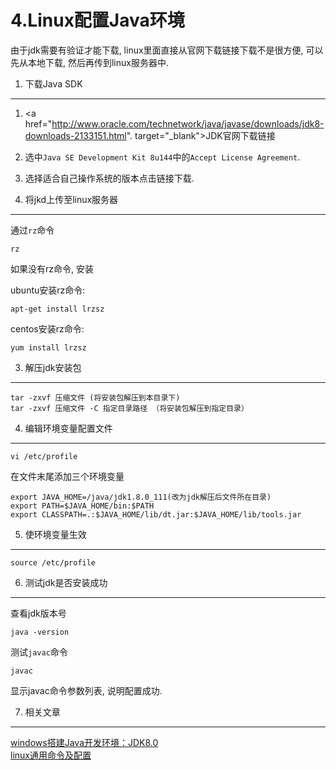 4.Linux配置Java环境
===

<div class="jumbotron">
<p>由于jdk需要有验证才能下载, linux里面直接从官网下载链接下载不是很方便, 可以先从本地下载, 然后再传到linux服务器中.</p>  
</div>

1. 下载Java SDK
---

1. <a href="http://www.oracle.com/technetwork/java/javase/downloads/jdk8-downloads-2133151.html". target="_blank">JDK官网下载链接</a>  
2. 选中`Java SE Development Kit 8u144`中的`Accept License Agreement`.   
3. 选择适合自己操作系统的版本点击链接下载.

2. 将jkd上传至linux服务器
---

通过`rz`命令

	rz
	
如果没有rz命令, 安装

ubuntu安装rz命令:

	apt-get install lrzsz
	
centos安装rz命令:

	yum install lrzsz

3. 解压jdk安装包
---
	tar -zxvf 压缩文件 (将安装包解压到本目录下)
	tar -zxvf 压缩文件 -C 指定目录路径 （将安装包解压到指定目录）

4. 编辑环境变量配置文件
---
	vi /etc/profile

在文件末尾添加三个环境变量

	export JAVA_HOME=/java/jdk1.8.0_111(改为jdk解压后文件所在目录)
	export PATH=$JAVA_HOME/bin:$PATH
	export CLASSPATH=.:$JAVA_HOME/lib/dt.jar:$JAVA_HOME/lib/tools.jar

5. 使环境变量生效
---

	source /etc/profile

6. 测试jdk是否安装成功
---

查看jdk版本号

	java -version
	
测试`javac`命令

	javac

显示javac命令参数列表, 说明配置成功.

7. 相关文章
---

[windows搭建Java开发环境：JDK8.0](http://localhost/article/java/basic/搭建Java开发环境：JDK8.0.html)   
[linux通用命令及配置](http://localhost/article/linux/common/index.html)  